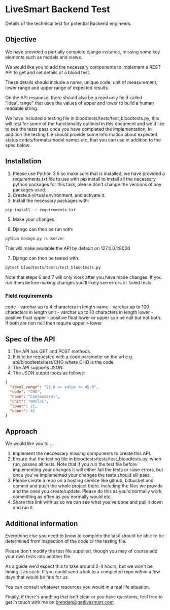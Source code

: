 # LiveSmart Backend Test

Details of the technical test for potential Backend engineers.


## Objective

We have provided a partially complete django instance, missing some key elements such as models and views.

We would like you to add the necessary components to implement a REST API to get and set details of a blood test.

These details should include a name, unique code, unit of measurement, lower range and upper range of expected results.

On the API response, there should also be a read only field called "ideal_range" that uses the values of upper and lower to build a human readable string.

We have included a testing file in bloodtests/tests/test_bloodtests.py, this will test for some of the functionality outlined in this document and we'd like to see the tests pass once you have completed the implementation. In addition the testing file should provide some information about expected status codes/formats/model names etc, that you can use in addition to the spec below.


## Installation

1. Please use Python 3.6 so make sure that is installed, we have provided a requirements.txt file to use with pip install to install all the necessary python packages for this task, please don't change the versions of any packages used.
3. Create a virtual environment, and activate it.
4. Install the necessary packages with:


```bash
pip install -r requirements.txt
```

5. Make your changes.

6. Django can then be run with:
```bash
python manage.py runserver
```

This will make available the API by default on 127.0.0.1:8000

7. Django can then be tested with:
```bash
pytest bloodtests/tests/test_bloodtests.py
```

Note that steps 6 and 7 will only work after you have made changes. If you run them before making changes you'll likely see errors or failed tests.


### Field requirements

code - varchar up to 4 characters in length
name - varchar up to 100 characters in length
unit - varchar up to 10 characters in length
lower - positive float
upper - positive float
lower or upper can be null but not both. If both are non null then require upper > lower.


## Spec of the API

1. The API has GET and POST methods.
2. It is to be requested with a code parameter on the url e.g. api/bloodtests/test/CHO where CHO is the code.
3. The API supports JSON.
4. The JSON output looks as follows:

```json
{
  "ideal_range": "21.0 <= value <= 45.0",
  "code": "CHO",
  "name": "Cholesterol",
  "unit": "mmol/L",
  "lower": 21,
  "upper": 45
}
```


## Approach

We would like you to ...

1. Implement the neccessary missing components to create this API. 
2. Ensure that the testing file in bloodtests/tests/test_bloodtests.py, when run, passes all tests. Note that if you run the test file before implementing your changes it will either fail the tests or raise errors, but once you've implemented your changes the tests should alll pass. 
3. Please create a repo on a hosting service like github, bitbucket and commit and push the whole project there. Including the files we provide and the ones you create/update. Please do this as you'd normally work, committing as often as you normally would etc.
4. Share this link with us so we can see what you've done and pull it down and run it.

## Additional information

Everything else you need to know to complete the task should be able to be determined from inspection of the code or the testing file.

Please don't modify the test file supplied, though you may of course add your own tests into another file.

As a guide we'd expect this to take around 2-4 hours, but we won't be timing it as such. If you could send a link to a completed repo within a few days that would be fine for us.

You can consult whatever resources you would in a real life situation.

Finally, if there's anything that isn't clear or you have questions, feel free to get in touch with me on brendan@getlivesmart.com.

